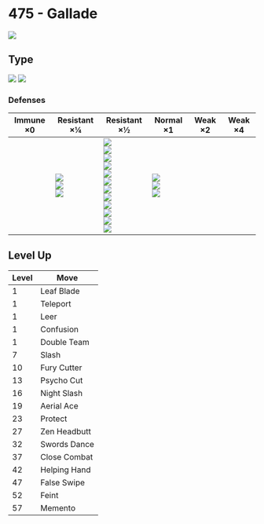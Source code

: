 # 475 - Gallade
![][475]

## Type

![][psychic]  ![][fighting]

### Defenses

Immune ×0 | Resistant ×¼ | Resistant ×½ | Normal ×1 | Weak ×2 | Weak ×4
---       | ---          | ---          | ---       | ---     | ---
| | ![][fighting]<br> ![][rock]<br> ![][psychic]<br> | ![][normal]<br> ![][poison]<br> ![][ground]<br> ![][bug]<br> ![][steel]<br> ![][fire]<br> ![][water]<br> ![][grass]<br> ![][electric]<br> ![][ice]<br> ![][dragon]<br> ![][dark]<br> | ![][flying]<br> ![][ghost]<br> ![][fairy]<br> | | 

## Level Up

Level | Move
---   | ---
  1   | Leaf Blade
  1   | Teleport
  1   | Leer
  1   | Confusion
  1   | Double Team
  7   | Slash
 10   | Fury Cutter
 13   | Psycho Cut
 16   | Night Slash
 19   | Aerial Ace
 23   | Protect
 27   | Zen Headbutt
 32   | Swords Dance
 37   | Close Combat
 42   | Helping Hand
 47   | False Swipe
 52   | Feint
 57   | Memento

[475]: ../img/pokemon/475.png
[normal]: ../img/types/normal.png
[fire]: ../img/types/fire.png
[fighting]: ../img/types/fighting.png
[water]: ../img/types/water.png
[flying]: ../img/types/flying.png
[grass]: ../img/types/grass.png
[poison]: ../img/types/poison.png
[electric]: ../img/types/electric.png
[ground]: ../img/types/ground.png
[psychic]: ../img/types/psychic.png
[rock]: ../img/types/rock.png
[ice]: ../img/types/ice.png
[bug]: ../img/types/bug.png
[dragon]: ../img/types/dragon.png
[ghost]: ../img/types/ghost.png
[dark]: ../img/types/dark.png
[steel]: ../img/types/steel.png
[fairy]: ../img/types/fairy.png
